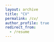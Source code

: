 ```yaml
---
layout: archive
title: "CV"
permalink: /cv/
author_profile: true
redirect_from:
  - /resume
---
```


<object data="../files/SFORMEL_CV.pdf" width="1000" height="1000" type='application/pdf'></object>